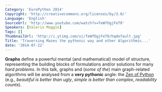```yaml
---
Category: 'EuroPython 2014'
Copyright: 'http://creativecommons.org/licenses/by/3.0/'
Language: 'English'
SourceUrl: 'http://www.youtube.com/watch?v=TeWfOgjFeT0'
Speakers: [Valerio Maggio]
Tags: []
ThumbnailUrl: 'http://i.ytimg.com/vi/TeWfOgjFeT0/hqdefault.jpg'
Title: 'Traversing Mazes the pythonic way and other Algorithmic...'
date: '2014-07-22'
---
```

**Graphs** define a powerful mental (and mathematical) model of structure, 
representing the building blocks of formulations and/or solutions 
for many *hard problems*. In this talk, graphs and (*some of the*) main 
graph-related algorithms will be analysed from a **very pythonic** angle:
the [Zen of Python][1] (e.g., *beautiful is better than ugly*, 
*simple is better than complex*, *readability counts*).

[1]: http://www.python.org/dev/peps/pep-0020/ "PEP20: The Zen of Python"

